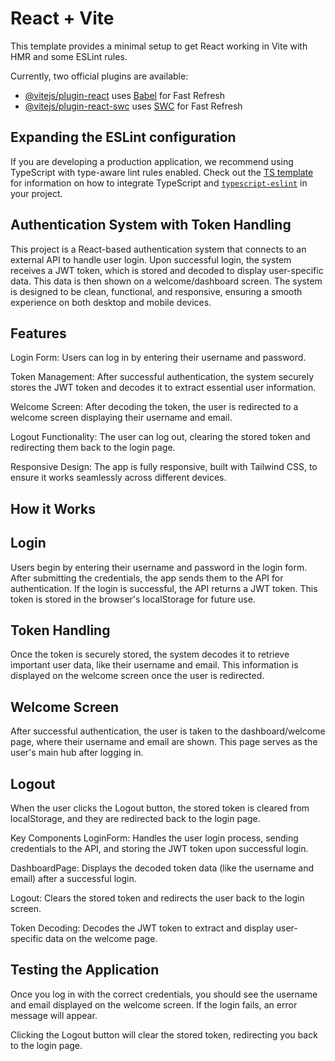 # React + Vite

This template provides a minimal setup to get React working in Vite with HMR and some ESLint rules.

Currently, two official plugins are available:

- [@vitejs/plugin-react](https://github.com/vitejs/vite-plugin-react/blob/main/packages/plugin-react) uses [Babel](https://babeljs.io/) for Fast Refresh
- [@vitejs/plugin-react-swc](https://github.com/vitejs/vite-plugin-react/blob/main/packages/plugin-react-swc) uses [SWC](https://swc.rs/) for Fast Refresh

## Expanding the ESLint configuration

If you are developing a production application, we recommend using TypeScript with type-aware lint rules enabled. Check out the [TS template](https://github.com/vitejs/vite/tree/main/packages/create-vite/template-react-ts) for information on how to integrate TypeScript and [`typescript-eslint`](https://typescript-eslint.io) in your project.


## Authentication System with Token Handling
This project is a React-based authentication system that connects to an external API to handle user login. Upon successful login, the system receives a JWT token, which is stored and decoded to display user-specific data. This data is then shown on a welcome/dashboard screen. The system is designed to be clean, functional, and responsive, ensuring a smooth experience on both desktop and mobile devices.

## Features
Login Form: Users can log in by entering their username and password.

Token Management: After successful authentication, the system securely stores the JWT token and decodes it to extract essential user information.

Welcome Screen: After decoding the token, the user is redirected to a welcome screen displaying their username and email.

Logout Functionality: The user can log out, clearing the stored token and redirecting them back to the login page.

Responsive Design: The app is fully responsive, built with Tailwind CSS, to ensure it works seamlessly across different devices.

## How it Works
## Login
Users begin by entering their username and password in the login form. After submitting the credentials, the app sends them to the API for authentication. If the login is successful, the API returns a JWT token. This token is stored in the browser's localStorage for future use.

## Token Handling
Once the token is securely stored, the system decodes it to retrieve important user data, like their username and email. This information is displayed on the welcome screen once the user is redirected.

## Welcome Screen
After successful authentication, the user is taken to the dashboard/welcome page, where their username and email are shown. This page serves as the user's main hub after logging in.

## Logout
When the user clicks the Logout button, the stored token is cleared from localStorage, and they are redirected back to the login page.

Key Components
LoginForm: Handles the user login process, sending credentials to the API, and storing the JWT token upon successful login.

DashboardPage: Displays the decoded token data (like the username and email) after a successful login.

Logout: Clears the stored token and redirects the user back to the login screen.

Token Decoding: Decodes the JWT token to extract and display user-specific data on the welcome page.

## Testing the Application
Once you log in with the correct credentials, you should see the username and email displayed on the welcome screen. If the login fails, an error message will appear.

Clicking the Logout button will clear the stored token, redirecting you back to the login page.

